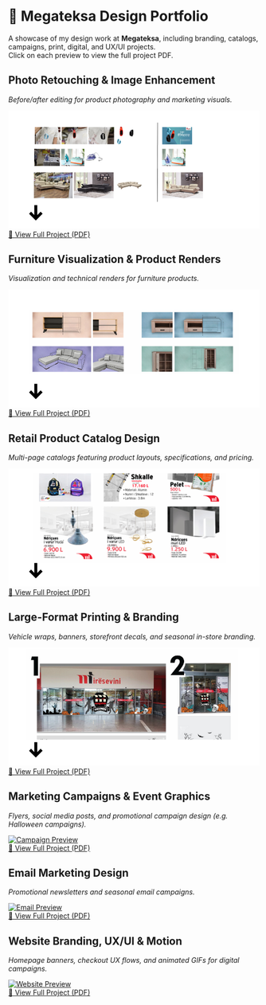 # 🎨 Megateksa Design Portfolio  

A showcase of my design work at **Megateksa**, including branding, catalogs, campaigns, print, digital, and UX/UI projects.  
Click on each preview to view the full project PDF.  


## Photo Retouching & Image Enhancement  
*Before/after editing for product photography and marketing visuals.*  

![Photo Preview](./assets/prv1.png)  
[📂 View Full Project (PDF)](link-to-your-pdf)


## Furniture Visualization & Product Renders  
*Visualization and technical renders for furniture products.*  

![Furniture Preview](./assets/prv2.png)
[📂 View Full Project (PDF)](link-to-your-pdf)


## Retail Product Catalog Design  
*Multi-page catalogs featuring product layouts, specifications, and pricing.*  

![Catalog Preview](./assets/prv3.png)  
[📂 View Full Project (PDF)](link-to-your-pdf)


## Large-Format Printing & Branding  
*Vehicle wraps, banners, storefront decals, and seasonal in-store branding.*  

![Printing Preview](./assets/prv4.png)  
[📂 View Full Project (PDF)](link-to-your-pdf)


## Marketing Campaigns & Event Graphics  
*Flyers, social media posts, and promotional campaign design (e.g. Halloween campaigns).*  

[![Campaign Preview](campaign-thumbnail.png)](link-to-your-pdf)  
[📂 View Full Project (PDF)](link-to-your-pdf)


## Email Marketing Design  
*Promotional newsletters and seasonal email campaigns.*  

[![Email Preview](email-thumbnail.png)](link-to-your-pdf)  
[📂 View Full Project (PDF)](link-to-your-pdf)


## Website Branding, UX/UI & Motion  
*Homepage banners, checkout UX flows, and animated GIFs for digital campaigns.*  

[![Website Preview](website-thumbnail.png)](link-to-your-pdf)  
[📂 View Full Project (PDF)](link-to-your-pdf)

